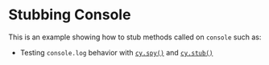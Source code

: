 # Stubbing Console

This is an example showing how to stub methods called on `console` such as:

- Testing `console.log` behavior with [`cy.spy()`](https://on.cypress.io/spy) and [`cy.stub()`](https://on.cypress.io/stub)

